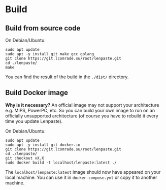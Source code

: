 # Build
## Build from source code
On Debian/Ubuntu:
```
sudo apt update
sudo apt -y install git make gcc golang
git clone https://git.lcomrade.su/root/lenpaste.git
cd ./lenpaste/
make
```

You can find the result of the build in the `./dist/` directory.



## Build Docker image
**Why is it necessary?**
An official image may not support your architecture e.g. MIPS, PowerPC, etc.
So you can build your own image to run on an officially unsupported architecture
(of course you have to rebuild it every time you update Lenpaste).

On Debian/Ubuntu:
```
sudo apt update
sudo apt -y install git docker.io
git clone https://git.lcomrade.su/root/lenpaste.git
cd ./lenpaste/
git checkout vX.X
sudo docker build -t localhost/lenpaste:latest ./
```

The `localhost/lenpaste:latest` image should now have appeared on your local machine.
You can use it in `docker-compose.yml` or copy it to another machine.

